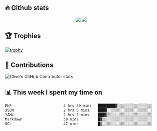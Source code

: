 ## &#128293; Github stats

<!-- GitHub Readme Streak Stats - https://github.com/DenverCoder1/github-readme-streak-stats -->
<p align="center">

<picture>
  <source 
    srcset="https://github-readme-stats.vercel.app/api?username=clivewalkden&count_private=true&show_icons=true&theme=darcula"
    media="(prefers-color-scheme: dark)"
  />
  <source
    srcset="https://github-readme-stats.vercel.app/api?username=clivewalkden&count_private=true&show_icons=true&theme=calm"
    media="(prefers-color-scheme: light), (prefers-color-scheme: no-preference)"
  />
  <img src="https://github-readme-stats.vercel.app/api?username=clivewalkden&count_private=true&show_icons=true&theme=darcula" />
</picture>

<a href="https://git.io/streak-stats" target="_blank">
  <img src="http://github-readme-streak-stats.herokuapp.com?user=clivewalkden&theme=darcula&date_format=j%20M%5B%20Y%5D" />
</a>

</p>

## &#127942; Trophies
[![trophy](https://github-profile-trophy.vercel.app/?username=clivewalkden&theme=onedark)](https://github.com/clivewalkden/github-profile-trophy)

## &#129309; Contributions
![Clive's GitHub Contributor stats](https://github-contributor-stats.vercel.app/api?username=clivewalkden)

## &#128202; This week I spent my time on
<!--START_SECTION:waka-->

```txt
PHP                        4 hrs 39 mins   ████████▓░░░░░░░░░░░░░░░░   34.43 %
JSON                       2 hrs 5 mins    ████░░░░░░░░░░░░░░░░░░░░░   15.47 %
YAML                       2 hrs 2 mins    ███▓░░░░░░░░░░░░░░░░░░░░░   15.05 %
Markdown                   58 mins         █▓░░░░░░░░░░░░░░░░░░░░░░░   07.19 %
SQL                        47 mins         █▒░░░░░░░░░░░░░░░░░░░░░░░   05.87 %
```

<!--END_SECTION:waka-->
